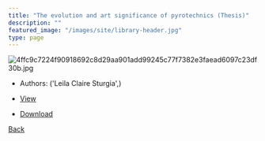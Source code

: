 ```yaml
---
title: "The evolution and art significance of pyrotechnics (Thesis)"
description: ""
featured_image: "/images/site/library-header.jpg"
type: page
---
```


![4ffc9c7224f90918692c8d29aa901add99245c77f7382e3faead6097c23df30b.jpg](https://drive.google.com/uc?export=view&id=11YRhDj38RI7oDQMvoz17X3cbl3v0toez)
* Authors: ('Leila Claire Sturgia',)
* [View](https://drive.google.com/uc?export=view&id=1SXNyjkcXKQdXHFmPkDothVm2zhVh5pKP)

* [Download](https://drive.google.com/uc?export=download&id=1SXNyjkcXKQdXHFmPkDothVm2zhVh5pKP)

[Back](http://localhost:1313/library/ebooks/
)